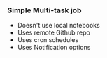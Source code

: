 ### Simple Multi-task job
- Doesn't use local notebooks
- Uses remote Github repo
- Uses cron schedules
- Uses Notification options